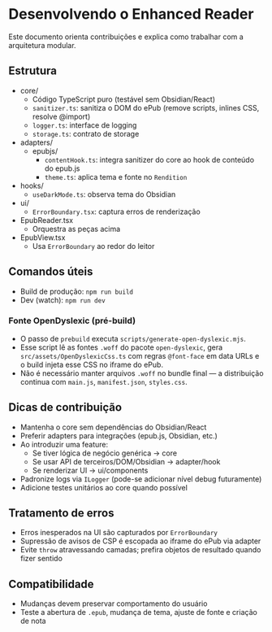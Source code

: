 # Desenvolvendo o Enhanced Reader

Este documento orienta contribuições e explica como trabalhar com a arquitetura modular.

## Estrutura

- core/
  - Código TypeScript puro (testável sem Obsidian/React)
  - `sanitizer.ts`: sanitiza o DOM do ePub (remove scripts, inlines CSS, resolve @import)
  - `logger.ts`: interface de logging
  - `storage.ts`: contrato de storage
- adapters/
  - epubjs/
    - `contentHook.ts`: integra sanitizer do core ao hook de conteúdo do epub.js
    - `theme.ts`: aplica tema e fonte no `Rendition`
- hooks/
  - `useDarkMode.ts`: observa tema do Obsidian
- ui/
  - `ErrorBoundary.tsx`: captura erros de renderização
- EpubReader.tsx
  - Orquestra as peças acima
- EpubView.tsx
  - Usa `ErrorBoundary` ao redor do leitor

## Comandos úteis

- Build de produção: `npm run build`
- Dev (watch): `npm run dev`

### Fonte OpenDyslexic (pré-build)

- O passo de `prebuild` executa `scripts/generate-open-dyslexic.mjs`.
- Esse script lê as fontes `.woff` do pacote `open-dyslexic`, gera `src/assets/OpenDyslexicCss.ts` com regras `@font-face` em data URLs e o build injeta esse CSS no iframe do ePub.
- Não é necessário manter arquivos `.woff` no bundle final — a distribuição continua com `main.js`, `manifest.json`, `styles.css`.

## Dicas de contribuição

- Mantenha o core sem dependências do Obsidian/React
- Preferir adapters para integrações (epub.js, Obsidian, etc.)
- Ao introduzir uma feature:
  - Se tiver lógica de negócio genérica → core
  - Se usar API de terceiros/DOM/Obsidian → adapter/hook
  - Se renderizar UI → ui/components
- Padronize logs via `ILogger` (pode-se adicionar nível debug futuramente)
- Adicione testes unitários ao core quando possível

## Tratamento de erros

- Erros inesperados na UI são capturados por `ErrorBoundary`
- Supressão de avisos de CSP é escopada ao iframe do ePub via adapter
- Evite `throw` atravessando camadas; prefira objetos de resultado quando fizer sentido

## Compatibilidade

- Mudanças devem preservar comportamento do usuário
- Teste a abertura de `.epub`, mudança de tema, ajuste de fonte e criação de nota
